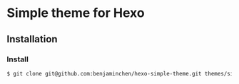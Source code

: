 # Simple theme for Hexo

## Installation

### Install

``` bash
$ git clone git@github.com:benjaminchen/hexo-simple-theme.git themes/simple
```
